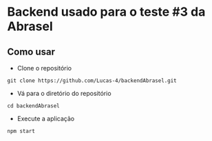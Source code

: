 # Backend usado para o teste #3 da Abrasel

## Como usar 

* Clone o repositório

```
git clone https://github.com/Lucas-4/backendAbrasel.git
```

* Vá para o diretório do repositório
```
cd backendAbrasel
```

* Execute a aplicação

```
npm start
```
